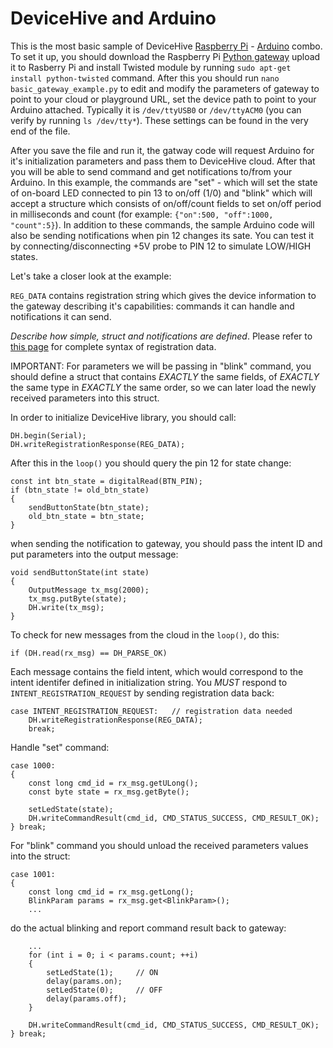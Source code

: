 DeviceHive and Arduino
===========================

[Raspberry Pi]: http://www.raspberrypi.org "Raspberry Pi official site"
[DeviceHive]: http://www.devicehive.com "DeviceHive official site"
[Arduino]: http://arduino.cc/en/ "Arduino official site"


This is the most basic sample of DeviceHive [Raspberry Pi] - [Arduino] combo.
To set it up, you should download the Raspberry Pi [Python gateway](http://TODO_PYTHON_GATEWAY.zip)
upload it to Rasberry Pi and install Twisted module by running `sudo apt-get install python-twisted`
command. After this you should run `nano basic_gateway_example.py` to edit
and modify the parameters of gateway to point to your cloud or playground URL,
set the device path to point to your Arduino attached.
Typically it is `/dev/ttyUSB0` or `/dev/ttyACM0` (you can verify by running
`ls /dev/tty*`). These settings can be found in the very end of the file.

After you save the file and run it, the gatway code will request Arduino for
it's initialization parameters and pass them to DeviceHive cloud. After that
you will be able to send command and get notifications to/from your Arduino.
In this example, the commands are "set" - which will set the state of on-board
LED connected to pin 13 to on/off (1/0) and "blink" which will accept
a structure which consists of on/off/count fields to set on/off period
in milliseconds and count (for example: `{"on":500, "off":1000, "count":5}`).
In addition to these commands, the sample Arduino code will also be sending
notifications when pin 12 changes its sate. You can test it by
connecting/disconnecting +5V probe to PIN 12 to simulate LOW/HIGH states.

Let's take a closer look at the example:

`REG_DATA` contains registration string which gives the device information to
the gateway describing it's capabilities: commands it can handle
and notifications it can send.

*Describe how simple, struct and notifications are defined*. Please refer
to [this page](http://www.devicehive.com/binary/#SystemMessages/RegisterJson)
for complete syntax of registration data.

IMPORTANT: For parameters we will be passing in "blink" command, you should
define a struct that contains *EXACTLY* the same fields, of *EXACTLY* the same
type in *EXACTLY* the same order, so we can later load the newly received
parameters into this struct.

In order to initialize DeviceHive library, you should call:

~~~{.cpp}
DH.begin(Serial);
DH.writeRegistrationResponse(REG_DATA);
~~~

After this in the `loop()` you should query the pin 12 for state change:

~~~{.cpp}
const int btn_state = digitalRead(BTN_PIN);
if (btn_state != old_btn_state)
{
    sendButtonState(btn_state);
    old_btn_state = btn_state;
}
~~~

when sending the notification to gateway, you should pass the intent ID
and put parameters into the output message:

~~~{.cpp}
void sendButtonState(int state)
{
    OutputMessage tx_msg(2000);
    tx_msg.putByte(state);
    DH.write(tx_msg);
}
~~~

To check for new messages from the cloud in the `loop()`, do this:

~~~{.cpp}
if (DH.read(rx_msg) == DH_PARSE_OK)
~~~

Each message contains the field intent, which would correspond to the intent
identifer defined in initialization string. You *MUST* respond
to `INTENT_REGISTRATION_REQUEST` by sending registration data back:

~~~{.cpp}
case INTENT_REGISTRATION_REQUEST:   // registration data needed
    DH.writeRegistrationResponse(REG_DATA);
    break;
~~~

Handle "set" command:

~~~{.cpp}
case 1000:
{
    const long cmd_id = rx_msg.getULong();
    const byte state = rx_msg.getByte();

    setLedState(state);
    DH.writeCommandResult(cmd_id, CMD_STATUS_SUCCESS, CMD_RESULT_OK);
} break;
~~~

For "blink" command you should unload the received parameters values into the struct:

~~~{.cpp}
case 1001:
{
    const long cmd_id = rx_msg.getLong();
    BlinkParam params = rx_msg.get<BlinkParam>();
    ...
~~~

do the actual blinking and report command result back to gateway:

~~~{.cpp}
    ...
    for (int i = 0; i < params.count; ++i)
    {
        setLedState(1);     // ON
        delay(params.on);
        setLedState(0);     // OFF
        delay(params.off);
    }

    DH.writeCommandResult(cmd_id, CMD_STATUS_SUCCESS, CMD_RESULT_OK);
} break;
~~~
